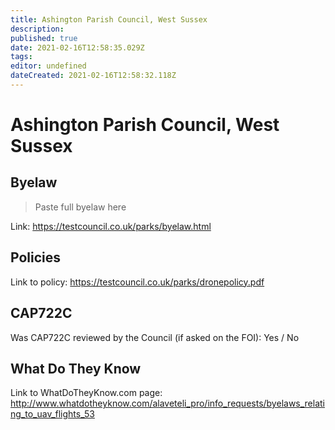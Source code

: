 ```yaml
---
title: Ashington Parish Council, West Sussex
description: 
published: true
date: 2021-02-16T12:58:35.029Z
tags: 
editor: undefined
dateCreated: 2021-02-16T12:58:32.118Z
---
```


# Ashington Parish Council, West Sussex


## Byelaw
> Paste full byelaw here

Link:
https://testcouncil.co.uk/parks/byelaw.html

## Policies
Link to policy:
https://testcouncil.co.uk/parks/dronepolicy.pdf

## CAP722C

Was CAP722C reviewed by the Council (if asked on the FOI): Yes / No

## What Do They Know

Link to WhatDoTheyKnow.com page:
http://www.whatdotheyknow.com/alaveteli_pro/info_requests/byelaws_relating_to_uav_flights_53

